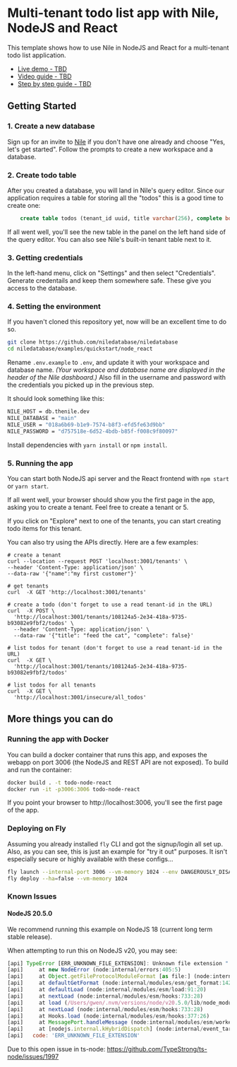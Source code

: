 # Multi-tenant todo list app with Nile, NodeJS and React

This template shows how to use Nile in NodeJS and React for a multi-tenant todo list application.

- [Live demo - TBD](https://demo-todo-node.fly.dev)
- [Video guide - TBD](TBD)
- [Step by step guide - TBD](https://website-juppj6xr9-niledatabase.vercel.app/docs/getting-started/languages/node)

## Getting Started

### 1. Create a new database

Sign up for an invite to [Nile](https://thenile.dev) if you don't have one already and choose "Yes, let's get started". Follow the prompts to create a new workspace and a database.

### 2. Create todo table

After you created a database, you will land in Nile's query editor. Since our application requires a table for storing all the "todos" this is a good time to create one:

```sql
    create table todos (tenant_id uuid, title varchar(256), complete boolean);
```

If all went well, you'll see the new table in the panel on the left hand side of the query editor. You can also see Nile's built-in tenant table next to it.

### 3. Getting credentials

In the left-hand menu, click on "Settings" and then select "Credentials". Generate credentails and keep them somewhere safe. These give you access to the database.

### 4. Setting the environment

If you haven't cloned this repository yet, now will be an excellent time to do so.

```bash
git clone https://github.com/niledatabase/niledatabase
cd niledatabase/examples/quickstart/node_react
```

Rename `.env.example` to `.env`, and update it with your workspace and database name.
_(Your workspace and database name are displayed in the header of the Nile dashboard.)_
Also fill in the username and password with the credentials you picked up in the previous step.

It should look something like this:

```bash
NILE_HOST = db.thenile.dev
NILE_DATABASE = "main"
NILE_USER = "018a6b69-b1e9-7574-b8f3-efd5fe63d9bb"
NILE_PASSWORD = "d757518e-6d52-4bdb-b85f-f008c9f80097"
```

Install dependencies with `yarn install` or `npm install`.

### 5. Running the app

You can start both NodeJS api server and the React frontend with `npm start` or `yarn start`.

If all went well, your browser should show you the first page in the app, asking you to create a tenant. Feel free to create a tenant or 5.

If you click on "Explore" next to one of the tenants, you can start creating todo items for this tenant.

You can also try using the APIs directly. Here are a few examples:

```
# create a tenant
curl --location --request POST 'localhost:3001/tenants' \
--header 'Content-Type: application/json' \
--data-raw '{"name":"my first customer"}'

# get tenants
curl  -X GET 'http://localhost:3001/tenants'

# create a todo (don't forget to use a read tenant-id in the URL)
curl  -X POST \
  'http://localhost:3001/tenants/108124a5-2e34-418a-9735-b93082e9fbf2/todos' \
  --header 'Content-Type: application/json' \
  --data-raw '{"title": "feed the cat", "complete": false}'

# list todos for tenant (don't forget to use a read tenant-id in the URL)
curl  -X GET \
  'http://localhost:3001/tenants/108124a5-2e34-418a-9735-b93082e9fbf2/todos'

# list todos for all tenants
curl  -X GET \
  'http://localhost:3001/insecure/all_todos'
```

## More things you can do

### Running the app with Docker

You can build a docker container that runs this app, and exposes the webapp on port 3006 (the NodeJS and REST API are not exposed). To build and run the container:

```bash
docker build . -t todo-node-react
docker run -it -p3006:3006 todo-node-react
```

If you point your browser to http://localhost:3006, you'll see the first page of the app. 

### Deploying on Fly

Assuming you already installed `fly` CLI and got the signup/login all set up.
Also, as you can see, this is just an example for "try it out" purposes. It isn't especially secure or highly available with these configs...

```bash
fly launch --internal-port 3006 --vm-memory 1024 --env DANGEROUSLY_DISABLE_HOST_CHECK=true
fly deploy --ha=false --vm-memory 1024
```

### Known Issues

#### NodeJS 20.5.0

We recommend running this example on NodeJS 18 (current long term stable release).

When attempting to run this on NodeJS v20, you may see:

```js
[api] TypeError [ERR_UNKNOWN_FILE_EXTENSION]: Unknown file extension ".ts" for /Users/gwen/workspaces/niledatabase/examples/quickstart/node_react/src/be/app.ts
[api]     at new NodeError (node:internal/errors:405:5)
[api]     at Object.getFileProtocolModuleFormat [as file:] (node:internal/modules/esm/get_format:99:9)
[api]     at defaultGetFormat (node:internal/modules/esm/get_format:142:36)
[api]     at defaultLoad (node:internal/modules/esm/load:91:20)
[api]     at nextLoad (node:internal/modules/esm/hooks:733:28)
[api]     at load (/Users/gwen/.nvm/versions/node/v20.5.0/lib/node_modules/ts-node/dist/child/child-loader.js:19:122)
[api]     at nextLoad (node:internal/modules/esm/hooks:733:28)
[api]     at Hooks.load (node:internal/modules/esm/hooks:377:26)
[api]     at MessagePort.handleMessage (node:internal/modules/esm/worker:168:24)
[api]     at [nodejs.internal.kHybridDispatch] (node:internal/event_target:778:20) {
[api]   code: 'ERR_UNKNOWN_FILE_EXTENSION'
```

Due to this open issue in ts-node: https://github.com/TypeStrong/ts-node/issues/1997
